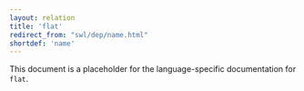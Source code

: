 ```yaml
---
layout: relation
title: 'flat'
redirect_from: "swl/dep/name.html"
shortdef: 'name'
---
```


This document is a placeholder for the language-specific documentation
for `flat`.
